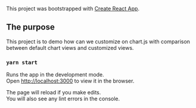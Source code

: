 This project was bootstrapped with [Create React App](https://github.com/facebook/create-react-app).

## The purpose

This project is to demo how can we customize on chart.js with comparison between default chart views and customized views. 

### `yarn start`

Runs the app in the development mode.<br />
Open [http://localhost:3000](http://localhost:3000) to view it in the browser.

The page will reload if you make edits.<br />
You will also see any lint errors in the console.
